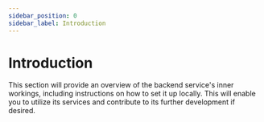 ```yaml
---
sidebar_position: 0
sidebar_label: Introduction
---
```


# Introduction

This section will provide an overview of the backend service's inner workings, including instructions on how to set it up locally. This will enable you to utilize its services and contribute to its further development if desired.
